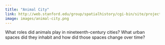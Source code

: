 ```yaml
---
title: "Animal City"
link: http://web.stanford.edu/group/spatialhistory/cgi-bin/site/project.php?id=1047
image: images/animal-city.png
---
```

What roles did animals play in nineteenth-century cities? What urban spaces did they inhabit and how did those spaces change over time? 
